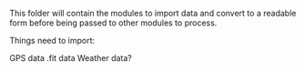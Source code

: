 
This folder will contain the modules to import data and convert to a readable form before being passed to other modules to process.

Things need to import:

GPS data
.fit data
Weather data?


